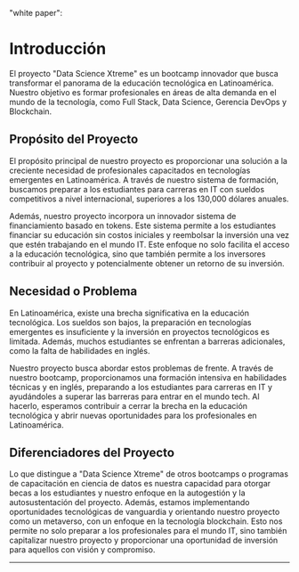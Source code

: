 "white paper":

# Introducción

El proyecto "Data Science Xtreme" es un bootcamp innovador que busca transformar el panorama de la educación tecnológica en Latinoamérica. Nuestro objetivo es formar profesionales en áreas de alta demanda en el mundo de la tecnología, como Full Stack, Data Science, Gerencia DevOps y Blockchain.

## Propósito del Proyecto

El propósito principal de nuestro proyecto es proporcionar una solución a la creciente necesidad de profesionales capacitados en tecnologías emergentes en Latinoamérica. A través de nuestro sistema de formación, buscamos preparar a los estudiantes para carreras en IT con sueldos competitivos a nivel internacional, superiores a los 130,000 dólares anuales.

Además, nuestro proyecto incorpora un innovador sistema de financiamiento basado en tokens. Este sistema permite a los estudiantes financiar su educación sin costos iniciales y reembolsar la inversión una vez que estén trabajando en el mundo IT. Este enfoque no solo facilita el acceso a la educación tecnológica, sino que también permite a los inversores contribuir al proyecto y potencialmente obtener un retorno de su inversión.

## Necesidad o Problema

En Latinoamérica, existe una brecha significativa en la educación tecnológica. Los sueldos son bajos, la preparación en tecnologías emergentes es insuficiente y la inversión en proyectos tecnológicos es limitada. Además, muchos estudiantes se enfrentan a barreras adicionales, como la falta de habilidades en inglés.

Nuestro proyecto busca abordar estos problemas de frente. A través de nuestro bootcamp, proporcionamos una formación intensiva en habilidades técnicas y en inglés, preparando a los estudiantes para carreras en IT y ayudándoles a superar las barreras para entrar en el mundo tech. Al hacerlo, esperamos contribuir a cerrar la brecha en la educación tecnológica y abrir nuevas oportunidades para los profesionales en Latinoamérica.

## Diferenciadores del Proyecto

Lo que distingue a "Data Science Xtreme" de otros bootcamps o programas de capacitación en ciencia de datos es nuestra capacidad para otorgar becas a los estudiantes y nuestro enfoque en la autogestión y la autosustentación del proyecto. Además, estamos implementando oportunidades tecnológicas de vanguardia y orientando nuestro proyecto como un metaverso, con un enfoque en la tecnología blockchain. Esto nos permite no solo preparar a los profesionales para el mundo IT, sino también capitalizar nuestro proyecto y proporcionar una oportunidad de inversión para aquellos con visión y compromiso.

---

